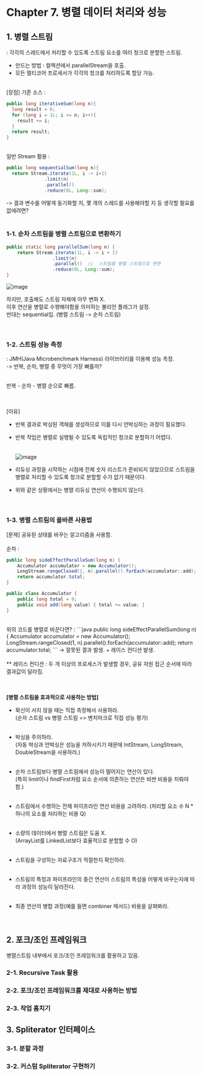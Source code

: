 # Chapter 7. 병렬 데이터 처리와 성능
## 1. 병렬 스트림
: 각각의 스레드에서 처리할 수 있도록 스트림 요소를 여러 청크로 분할한 스트림. <br>
- 만드는 방법 : 컬렉션에서 parallelStream을 호출. <br>
- 모든 멀티코어 프로세서가 각각의 청크를 처리하도록 할당 가능. <br><br>

[장점]
기존 소스 :
```java
public long iterativeSum(long n){
  long result = 0;
  for (long i = 1L; i <= n; i++){
    result += i;
  }
  return result;
}
```
<br>
일반 Stream 활용 :

```java
public long sequentialSum(long n){
  return Stream.iterate(1L, i -> i+1)
              .limit(n)
              .parallel()
              .reduce(0L, Long::sum);
```

-> 결과  변수를 어떻게 동기화할 지, 몇 개의 스레드를 사용해야할 지 등 생각할 필요를 없애려면? <br><br>

### 1-1. 순차 스트림을 병렬 스트림으로 변환하기
```java
public static long parallelSum(long n) {
    return Stream.iterate(1L, i -> i + 1)
                 .limit(n)
                 .parallel()  //  스트림을 병렬 스트림으로 변환
                 .reduce(0L, Long::sum);
}
```
![image](https://github.com/21900646/Bit/assets/69943167/e8722154-a828-4570-b163-206ac1057e2d)

하지만, 호출해도 스트림 자체에 아무 변화 X. <br>
이후 연산을 병렬로 수행해야함을 의미하는 불리언 플래그가 설정. <br>
반대는 sequential임. (병렬 스트림 -> 순차 스트림) <br><br><br>



### 1-2. 스트림 성능 측정
: JMH(Java Microbenchmark Harness) 라이브러리를 이용해 성능 측정. <br>
-> 반복, 순차, 병렬 중 무엇이 가장 빠를까? <br><br>

반복 - 순차 - 병렬 순으로 빠름. <br><br><br>

[이유] <br>
- 반복 결과로 박싱된 객체를 생성하므로 이를 다시 언박싱하는 과정이 필요했다. <br>
- 반복 작업은 병렬로 실행될 수 있도록 독립적인 청크로 분할하기 어렵다. <br><br><br>
![image](https://github.com/21900646/Bit/assets/69943167/2dc7499b-961c-4605-9d97-c5d2259e0266)

- 리듀싱 과정을 시작하는 시점에 전체 숫자 리스트가 준비되지 않았으므로 스트림을 병렬로 처리할 수 있도록 청크로 분할할 수가 없기 때문이다.
- 위와 같은 상황에서는 병렬 리듀싱 연산이 수행되지 않는다. <br><br><br>



### 1-3. 병렬 스트림의 올바른 사용법
[문제] 공유된 상태를 바꾸는 알고리즘을 사용함. <br><br>
순차 : 
```java
public long sideEffectParalleSum(long n) {
    Accumulator accumulator = new Accumulator();
    LongStream.rangeClosed(1, n).parallel().forEach(accumulator::add);
    return accumulator.total;
}

public class Accumulator {
    public long total = 0;
    public void add(long value) { total += value; }
}
```
<br>
위의 코드를 병렬로 바꾼다면? :
```java
public long sideEffectParallelSum(long n){
  Accumulator accumulator = new Accumulator();
  LongStream.rangeClosed(1, n).parallel().forEach(accumulator::add);
  return accumulator.total;
```
-> 잘못된 결과 발생. + 레이스 컨디션 발생. <br><br>
** 레이스 컨디션 : 두 개 이상의 프로세스가 발생할 경우, 공유 자원 접근 순서에 따라 결과값이 달라짐.
<br><br><br>

**[병렬 스트림을 효과적으로 사용하는 방법]**
- 확신이 서지 않을 때는 직접 측정해서 사용하라.<br>
(순자 스트림 vs 병렬 스트림 => 벤치마크로 직접 성능 평가) <br><br>

- 박싱을 주의하라. <br>
(자동 박싱과 언박싱은 성능을 저하시키기 때문에 IntStream, LongStream, DoubleStream을 사용하라.) <br><br>
 
- 순차 스트림보다 병렬 스트림에서 성능이 떨어지는 연산이 있다. <br>
(특히 limit이나 findFirst처럼 요소 순서에 의존하는 연산은 비싼 비용을 치뤄야 함.) <br><br>

- 스트림에서 수행하는 전체 파이프라인 연산 비용을 고려하라. (처리할 요소 수 N * 하나의 요소를 처리하는 비용 Q) <br><br>

- 소량의 데이터에서 병렬 스트림은 도움 X. <br>
  (ArrayList를 LinkedList보다 효율적으로 분할할 수 O)<br><br>
  
- 스트림을 구성하는 자료구조가 적절한지 확인하라. <br><br>

- 스트림의 특정과 파이프라인의 중간 연산이 스트림의 특성을 어떻게 바꾸는지에 따라 과정의 성능이 달라진다. <br><br>

- 최종 연산의 병합 과정(예를 들면 combiner 메서드) 비용을 살펴봐라.
<br><br><br>



## 2. 포크/조인 프레임워크
병렬스트림 내부에서 포크/조인 프레임워크를 활용하고 있음. <br>

### 2-1. Recursive Task 활용


### 2-2. 포크/조인 프레임워크를 제대로 사용하는 방법

### 2-3. 작업 훔치기


## 3. Spliterator 인터페이스

### 3-1. 분할 과정

### 3-2. 커스텀 Spliterator 구현하기

